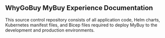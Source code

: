 ## **WhyGoBuy MyBuy Experience Documentation**

This source control repository consists of all application code, Helm charts, Kubernetes manifest files, and Bicep files required to deploy MyBuy to the development and production environments.